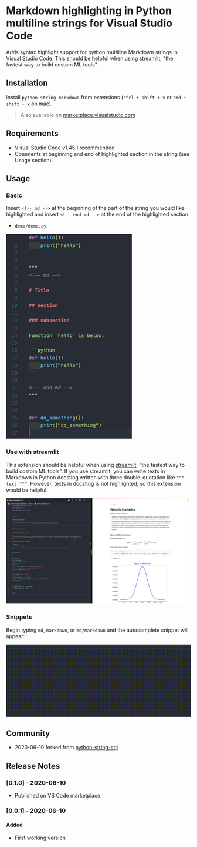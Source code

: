 # Markdown highlighting in Python multiline strings for Visual Studio Code

Adds syntax highlight support for python multiline Markdown strings in Visual Studio Code.
This should be helpful when using [streamlit](https://github.com/streamlit/streamlit), "the fastest way to build costom ML tools".

## Installation

Install `python-string-markdown` from extensions (`ctrl + shift + x` or `cmd + shift + x` on mac).

> Also available on [marketplace.visualstudio.com](https://marketplace.visualstudio.com/items?itemName=nukopy.python-string-markdown)

## Requirements

- Visual Studio Code v1.45.1 recommended
- Comments at beginning and end of highlighted section in the string (see Usage section).

## Usage

### Basic

Insert `<!-- md -->` at the beginning of the part of the string you would like highlighted and insert `<!-- end-md -->` at the end of the highlighted section.

- `demo/demo.py`

![Example](demo/demo.png)

### Use with streamlit

This extension should be helpful when using [streamlit](https://github.com/streamlit/streamlit), "the fastest way to build costom ML tools".
If you use streamlit, you can write texts in Markdown in Python docsting written with three double-quotation like `""" text """`.
However, texts in docsting is not highlighted, so this extension would be helpful.

![Example-streamlit](demo/demo-streamlit.png)

### Snippets

Begin typing `md`, `markdown`, or `md/markdown` and the autocomplete snippet will appear:

![Snippet](demo/snippet.gif)

## Community

- 2020-06-10 forked from [python-string-sql](https://github.com/ptweir/python-string-sql)

## Release Notes

### [0.1.0] - 2020-06-10

- Published on VS Code marketplace

### [0.0.1] - 2020-06-10

#### Added

- First working version
